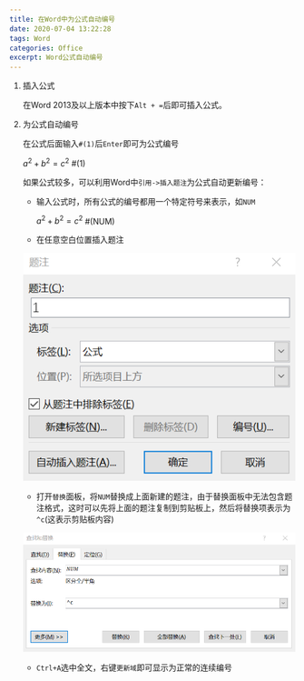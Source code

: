 ```yaml
---
title: 在Word中为公式自动编号
date: 2020-07-04 13:22:28
tags: Word
categories: Office
excerpt: Word公式自动编号
---
```


1. 插入公式

    在Word 2013及以上版本中按下`Alt + =`后即可插入公式。

2. 为公式自动编号
   
   在公式后面输入`#(1)`后`Enter`即可为公式编号
   
    $a^{2}+b^{2}=c^{2}$ #(1) 

   如果公式较多，可以利用Word中`引用->插入题注`为公式自动更新编号：

   - 输入公式时，所有公式的编号都用一个特定符号来表示，如`NUM`
    
     $a^{2}+b^{2}=c^{2}$ #(NUM) 
    
    
   - 在任意空白位置插入题注

    ![](在Word中为公式自动编号/2023-04-03-21-15-45.png)

   - 打开`替换`面板，将`NUM`替换成上面新建的题注，由于替换面板中无法包含题注格式，这时可以先将上面的题注复制到剪贴板上，然后将替换项表示为`^c`(这表示剪贴板内容)

    ![](在Word中为公式自动编号/2023-04-03-21-16-05.png)
    
   - `Ctrl+A`选中全文，右键`更新域`即可显示为正常的连续编号
